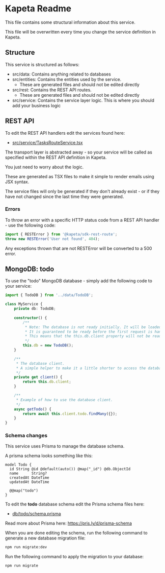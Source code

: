# Kapeta Readme
This file contains some structural information about this service.

This file will be overwritten every time you change the service definition in Kapeta.

## Structure
This service is structured as follows:
* src/data: Contains anything related to databases
* src/entities: Contains the entities used by the service. 
  * These are generated files and should not be edited directly
* src/rest: Contains the REST API routes. 
  * These are generated files and should not be edited directly
* src/service: Contains the service layer logic. This is where you should add your business logic

## REST API 
To edit the REST API handlers edit the services found here:
* [src/service/TasksRouteService.tsx](src/service/TasksRouteService.tsx)

The transport layer is abstracted away - so your service
will be called as specified within the REST API definition in Kapeta.

You just need to worry about the logic.

These are generated as TSX files to make it simple to render emails using JSX syntax.

The service files will only be generated if they don't already exist - or if they have not
changed since the last time they were generated.

### Errors
To throw an error with a specific HTTP status code from a REST API handler - use the following code:
```ts
import { RESTError } from '@kapeta/sdk-rest-route';
throw new RESTError('User not found', 404);
```
Any exceptions thrown that are not RESTError will be converted to a 500 error.

## MongoDB: todo
To use the "todo" MongoDB database - simply add the following code to your service:

```typescript
import { TodoDB } from '../data/TodoDB';

class MyService {
    private db: TodoDB;
    
    constructor() {
        /**
         * Note: The database is not ready initially. It will be loaded during startup.
         * It is guaranteed to be ready before the first request is handled.
         * This means that the this.db.client property will not be ready during startup.
         */
        this.db = new TodoDB();
    }

    /**
     * The database client. 
     * A simple helper to make it a little shorter to access the database.
     */
    private get client() {
        return this.db.client;
    }

    /**
     * Example of how to use the database client.
     */
    async getTodo() {
        return await this.client.todo.findMany({});
    }
}
```
### Schema changes
This service uses Prisma to manage the database schema.

A prisma schema looks something like this:
```prisma
model Todo {
  id String @id @default(auto()) @map("_id") @db.ObjectId
  name      String?
  createdAt DateTime
  updatedAt DateTime

  @@map("todo")
}
```

To edit the **todo** database schema edit the Prisma schema files here:
- [db/todo/schema.prisma](db/todo/schema.prisma)

Read more about Prisma here:
https://pris.ly/d/prisma-schema

When you are done editing the schema,
run the following command to generate a new database migration file:
```bash
npm run migrate:dev
```

Run the following command to apply the migration to your database:
```bash
npm run migrate
```


